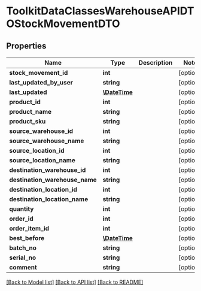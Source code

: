 # ToolkitDataClassesWarehouseAPIDTOStockMovementDTO

## Properties
Name | Type | Description | Notes
------------ | ------------- | ------------- | -------------
**stock_movement_id** | **int** |  | [optional] 
**last_updated_by_user** | **string** |  | [optional] 
**last_updated** | [**\DateTime**](\DateTime.md) |  | [optional] 
**product_id** | **int** |  | [optional] 
**product_name** | **string** |  | [optional] 
**product_sku** | **string** |  | [optional] 
**source_warehouse_id** | **int** |  | [optional] 
**source_warehouse_name** | **string** |  | [optional] 
**source_location_id** | **int** |  | [optional] 
**source_location_name** | **string** |  | [optional] 
**destination_warehouse_id** | **int** |  | [optional] 
**destination_warehouse_name** | **string** |  | [optional] 
**destination_location_id** | **int** |  | [optional] 
**destination_location_name** | **string** |  | [optional] 
**quantity** | **int** |  | [optional] 
**order_id** | **int** |  | [optional] 
**order_item_id** | **int** |  | [optional] 
**best_before** | [**\DateTime**](\DateTime.md) |  | [optional] 
**batch_no** | **string** |  | [optional] 
**serial_no** | **string** |  | [optional] 
**comment** | **string** |  | [optional] 

[[Back to Model list]](../README.md#documentation-for-models) [[Back to API list]](../README.md#documentation-for-api-endpoints) [[Back to README]](../README.md)


